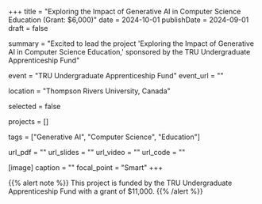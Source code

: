 +++
title = "Exploring the Impact of Generative AI in Computer Science Education (Grant: $6,000)"
date = 2024-10-01
publishDate = 2024-09-01
draft = false

summary = "Excited to lead the project 'Exploring the Impact of Generative AI in Computer Science Education,' sponsored by the TRU Undergraduate Apprenticeship Fund"

event = "TRU Undergraduate Apprenticeship Fund"
event_url = ""

location = "Thompson Rivers University, Canada"

selected = false

projects = []

tags = ["Generative AI", "Computer Science", "Education"]

url_pdf = ""
url_slides = ""
url_video = ""
url_code = ""

[image]
  caption = ""
  focal_point = "Smart"
+++

{{% alert note %}}
This project is funded by the TRU Undergraduate Apprenticeship Fund with a grant of $11,000.
{{% /alert %}}
